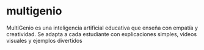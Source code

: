 # multigenio
MultiGenio es una inteligencia artificial educativa que enseña con empatía y creatividad. Se adapta a cada estudiante con explicaciones simples, videos visuales y ejemplos divertidos
